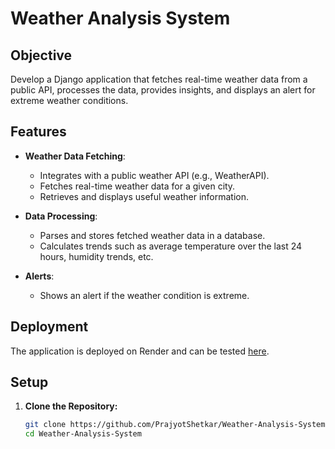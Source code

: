 # Weather Analysis System

## Objective

Develop a Django application that fetches real-time weather data from a public API, processes the data, provides insights, and displays an alert for extreme weather conditions.

## Features

- **Weather Data Fetching**: 
  - Integrates with a public weather API (e.g., WeatherAPI).
  - Fetches real-time weather data for a given city.
  - Retrieves and displays useful weather information.

- **Data Processing**:
  - Parses and stores fetched weather data in a database.
  - Calculates trends such as average temperature over the last 24 hours, humidity trends, etc.

- **Alerts**:
  - Shows an alert if the weather condition is extreme.

## Deployment

The application is deployed on Render and can be tested [here](https://weather-analysis-system-s78b.onrender.com/weather).

## Setup

1. **Clone the Repository:**

   ```bash
   git clone https://github.com/PrajyotShetkar/Weather-Analysis-System.git
   cd Weather-Analysis-System
